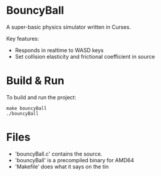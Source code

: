 BouncyBall
===========

A super-basic physics simulator written in Curses.

Key features:

* Responds in realtime to WASD keys
* Set collision elasticity and frictional coefficient in source

Build & Run
============

To build and run the project:

```
make bouncyBall
./bouncyBall
```

Files
======

* 'bouncyBall.c' contains the source.
* 'bouncyBall' is a precompiled binary for AMD64
* 'Makefile' does what it says on the tin
